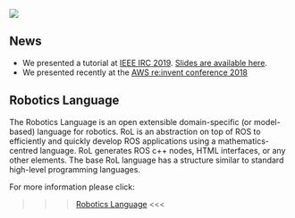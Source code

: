 
![](https://github.com/robotcaresystems/RoboticsLanguage/blob/development/RoboticsLanguage/Documentation/Assets/rol-logo.png)

## News

 - We presented a tutorial at [IEEE IRC 2019](http://aws.robotcaresystems.com/IEEE-IRC-2019/). [Slides are available here](Documentation/Tutorials/IEEE-IRC-2019/README.md).
 - We presented recently at the [AWS re:invent conference 2018](https://youtu.be/HAela66zov0?t=1692)

## Robotics Language

The Robotics Language is an open extensible domain-specific (or model-based) language for robotics. RoL is an abstraction on top of ROS to efficiently and quickly develop ROS applications using a mathematics-centred language. RoL generates ROS c++ nodes, HTML interfaces, or any other elements. The base RoL language has a structure similar to standard high-level programming languages.


For more information please click:

>>> [Robotics Language](https://github.com/robotcaresystems/RoboticsLanguage) <<<
